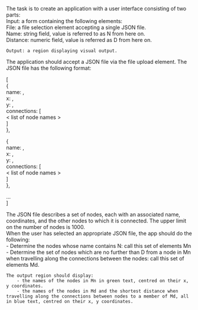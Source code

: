 The task is to create an application with a user interface consisting of two parts:  
    Input: a form containing the following elements:  
        File: a file selection element accepting a single JSON file.  
        Name: string field, value is referred to as N from here on.  
        Distance: numeric field, value is referred as D from here on.  
  
    Output: a region displaying visual output.  
  
The application should accept a JSON file via the file upload element. The JSON file has the following format:  
  
[  
  {  
    name: <string>,  
    x: <number>,  
    y: <number>,  
    connections: [  
      < list of node names >  
    ]  
  },  
   
  {  
    name: <string>,  
    x: <number>,  
    y: <number>,  
    connections: [  
      < list of node names >  
    ]  
  },  
   
  ...  
]  
  
The JSON file describes a set of nodes, each with an associated name, coordinates, and the other nodes to which it is connected. The upper limit on the number of nodes is 1000.  
When the user has selected an appropriate JSON file, the app should do the following:    
    - Determine the nodes whose name contains N: call this set of elements Mn  
    - Determine the set of nodes which are no further than D from a node in Mn when travelling along the connections between the nodes: call this set of elements Md.  
    
    The output region should display:  
        - the names of the nodes in Mn in green text, centred on their x, y coordinates.  
        - the names of the nodes in Md and the shortest distance when travelling along the connections between nodes to a member of Md, all in blue text, centred on their x, y coordinates.  